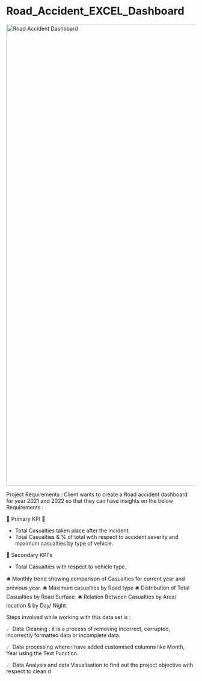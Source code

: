# Road_Accident_EXCEL_Dashboard

<img width="1226" alt="Road Accident Dashboard" src="https://github.com/Shivani9508/-Road_Accident_EXCEL_-Dashboard/assets/142001944/b965f8f3-10eb-4a17-8819-b158b81bbb92">





Project Requirements :
Client wants to create a Road accident dashboard for year 2021 and 2022 so that they can have insights on the below Requirements :

🚨 Primary KPI 🚨
- Total Casualties taken place after the incident.
- Total Casualties & % of total with respect to accident severity and maximum casualties by type of vehicle.

🚥 Secondary KPI's
- Total Casualties with respect to vehicle type.

🛎 Monthly trend showing comparison of Casualties for current year and previous year.
🛎 Maximum casualties by Road type
🛎 Distribution of Total Casualties by Road Surface.
🛎 Relation Between Casualties by Area/ location & by Day/ Night.

Steps involved while working with this data set is :

☄ Data Cleaning : it is a process of removing incorrect, corrupted, incorrectly formatted data or incomplete data.

☄ Data processing where i have added customised columns like Month, Year using the Text Function.

☄ Data Analysis and data Visualisation to find out the project objective with respect to clean d
